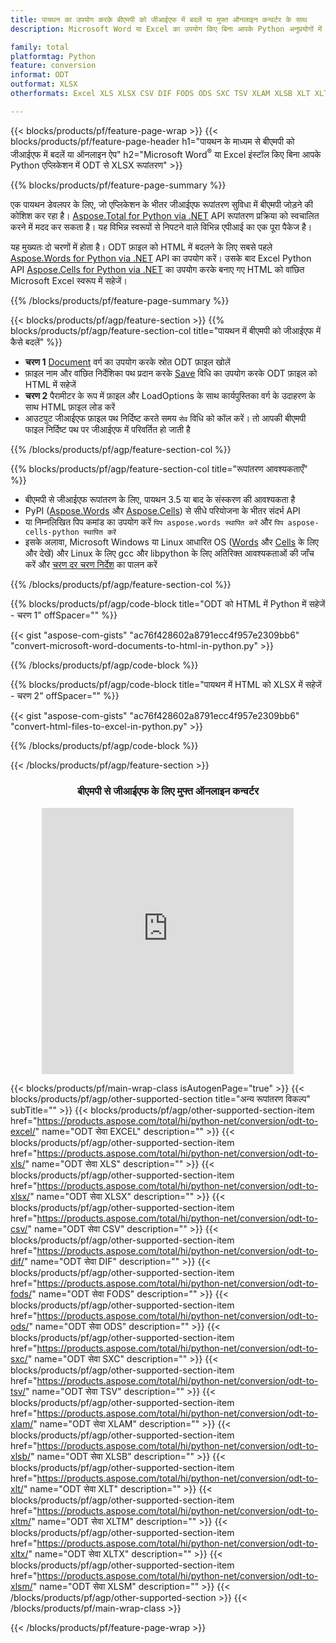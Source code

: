 ```yaml
---
title: पायथन का उपयोग करके बीएमपी को जीआईएफ में बदलें या मुफ्त ऑनलाइन कन्वर्टर के साथ
description: Microsoft Word या Excel का उपयोग किए बिना आपके Python अनुप्रयोगों में ODT से XLSX रूपांतरण या ऑनलाइन। कोड को एकीकृत करने से पहले मुफ्त बीएमपी से जीआईएफ ऑनलाइन परिवर्तक का त्वरित परीक्षण करें। 

family: total
platformtag: Python
feature: conversion
informat: ODT
outformat: XLSX
otherformats: Excel XLS XLSX CSV DIF FODS ODS SXC TSV XLAM XLSB XLT XLTM XLSM XLTX

---
```

{{< blocks/products/pf/feature-page-wrap >}}
{{< blocks/products/pf/feature-page-header h1="पायथन के माध्यम से बीएमपी को जीआईएफ में बदलें या ऑनलाइन ऐप" h2="Microsoft Word<sup>&reg;</sup> या Excel इंस्टॉल किए बिना आपके Python एप्लिकेशन में ODT से XLSX रूपांतरण" >}}

{{% blocks/products/pf/feature-page-summary %}}

एक पायथन डेवलपर के लिए, जो एप्लिकेशन के भीतर जीआईएफ रूपांतरण सुविधा में बीएमपी जोड़ने की कोशिश कर रहा है। [Aspose.Total for Python via .NET](https://products.aspose.com/total/python-net/) API रूपांतरण प्रक्रिया को स्वचालित करने में मदद कर सकता है। यह विभिन्न स्वरूपों से निपटने वाले विभिन्न एपीआई का एक पूरा पैकेज है।

यह मुख्यतः दो चरणों में होता है। ODT फ़ाइल को HTML में बदलने के लिए सबसे पहले [Aspose.Words for Python via .NET](https://products.aspose.com/words/python-net/) API का उपयोग करें। उसके बाद Excel Python API [Aspose.Cells for Python via .NET](https://products.aspose.com/cells/python-net/) का उपयोग करके बनाए गए HTML को वांछित Microsoft Excel स्वरूप में सहेजें। 

{{% /blocks/products/pf/feature-page-summary %}}

{{< blocks/products/pf/agp/feature-section >}}
{{% blocks/products/pf/agp/feature-section-col title="पायथन में बीएमपी को जीआईएफ में कैसे बदलें" %}}
- **चरण 1** [Document](https://reference.aspose.com/words/python-net/aspose.words/document/) वर्ग का उपयोग करके स्रोत ODT फ़ाइल खोलें
- फ़ाइल नाम और वांछित निर्देशिका पथ प्रदान करके [Save](https://reference.aspose.com/words/python-net/aspose.words/document/save/) विधि का उपयोग करके ODT फ़ाइल को HTML में सहेजें
-  **चरण 2** पैरामीटर के रूप में फ़ाइल और LoadOptions के साथ कार्यपुस्तिका वर्ग के उदाहरण के साथ HTML फ़ाइल लोड करें
-  आउटपुट जीआईएफ फ़ाइल पथ निर्दिष्ट करते समय `सेव` विधि को कॉल करें। तो आपकी बीएमपी फाइल निर्दिष्ट पथ पर जीआईएफ में परिवर्तित हो जाती है

{{% /blocks/products/pf/agp/feature-section-col %}}

{{% blocks/products/pf/agp/feature-section-col title="रूपांतरण आवश्यकताएँ" %}}

- बीएमपी से जीआईएफ रूपांतरण के लिए, पायथन 3.5 या बाद के संस्करण की आवश्यकता है
- PyPI ([Aspose.Words](https://pypi.org/project/aspose-words/) और [Aspose.Cells](https://pypi.org/project/aspose-cells-python/)) से सीधे परियोजना के भीतर संदर्भ API
-  या निम्नलिखित पिप कमांड का उपयोग करें ```पिप aspose.words स्थापित करें``` और ```पिप aspose-cells-python स्थापित करें``` 
-  इसके अलावा, Microsoft Windows या Linux आधारित OS ([Words](https://docs.aspose.com/words/python-net/system-requirements/) और [Cells](https://docs.aspose.com/cells/python-net/getting-started/#installation) के लिए और देखें) और Linux के लिए gcc और libpython के लिए अतिरिक्त आवश्यकताओं की जाँच करें और [चरण दर चरण निर्देश](https://docs.aspose.com/words/python-net/installation/) का पालन करें
 

{{% /blocks/products/pf/agp/feature-section-col %}}

{{% blocks/products/pf/agp/code-block title="ODT को HTML में Python में सहेजें - चरण 1" offSpacer="" %}}

{{< gist "aspose-com-gists" "ac76f428602a8791ecc4f957e2309bb6" "convert-microsoft-word-documents-to-html-in-python.py" >}}

{{% /blocks/products/pf/agp/code-block %}}

{{% blocks/products/pf/agp/code-block title="पायथन में HTML को XLSX में सहेजें - चरण 2" offSpacer="" %}}

{{< gist "aspose-com-gists" "ac76f428602a8791ecc4f957e2309bb6" "convert-html-files-to-excel-in-python.py" >}}

{{% /blocks/products/pf/agp/code-block %}}

{{< /blocks/products/pf/agp/feature-section >}}
<div class="container-fluid agp-content bg-white aboutfile box-1 vh100 section nopbtm">
<div class=container>
<div class=row>
<div class="demobox tc col-md-12 padding-0" align="center">

<h3>बीएमपी से जीआईएफ के लिए मुफ्त ऑनलाइन कन्वर्टर</h3>

<iframe style="border: none; height: 426px;" scrolling="no" src="https://total-conversion-app-65z5r2lp.qa.k8s.dynabic.com/?to=xlsx&from=odt" id="child-iframe" width="80%"></iframe>

</div></div>
</div></div>

{{< blocks/products/pf/main-wrap-class isAutogenPage="true" >}}
{{< blocks/products/pf/agp/other-supported-section title="अन्य रूपांतरण विकल्प" subTitle="" >}}
{{< blocks/products/pf/agp/other-supported-section-item href="https://products.aspose.com/total/hi/python-net/conversion/odt-to-excel/" name="ODT सेवा EXCEL" description="" >}}
{{< blocks/products/pf/agp/other-supported-section-item href="https://products.aspose.com/total/hi/python-net/conversion/odt-to-xls/" name="ODT सेवा XLS" description="" >}}
{{< blocks/products/pf/agp/other-supported-section-item href="https://products.aspose.com/total/hi/python-net/conversion/odt-to-xlsx/" name="ODT सेवा XLSX" description="" >}}
{{< blocks/products/pf/agp/other-supported-section-item href="https://products.aspose.com/total/hi/python-net/conversion/odt-to-csv/" name="ODT सेवा CSV" description="" >}}
{{< blocks/products/pf/agp/other-supported-section-item href="https://products.aspose.com/total/hi/python-net/conversion/odt-to-dif/" name="ODT सेवा DIF" description="" >}}
{{< blocks/products/pf/agp/other-supported-section-item href="https://products.aspose.com/total/hi/python-net/conversion/odt-to-fods/" name="ODT सेवा FODS" description="" >}}
{{< blocks/products/pf/agp/other-supported-section-item href="https://products.aspose.com/total/hi/python-net/conversion/odt-to-ods/" name="ODT सेवा ODS" description="" >}}
{{< blocks/products/pf/agp/other-supported-section-item href="https://products.aspose.com/total/hi/python-net/conversion/odt-to-sxc/" name="ODT सेवा SXC" description="" >}}
{{< blocks/products/pf/agp/other-supported-section-item href="https://products.aspose.com/total/hi/python-net/conversion/odt-to-tsv/" name="ODT सेवा TSV" description="" >}}
{{< blocks/products/pf/agp/other-supported-section-item href="https://products.aspose.com/total/hi/python-net/conversion/odt-to-xlam/" name="ODT सेवा XLAM" description="" >}}
{{< blocks/products/pf/agp/other-supported-section-item href="https://products.aspose.com/total/hi/python-net/conversion/odt-to-xlsb/" name="ODT सेवा XLSB" description="" >}}
{{< blocks/products/pf/agp/other-supported-section-item href="https://products.aspose.com/total/hi/python-net/conversion/odt-to-xlt/" name="ODT सेवा XLT" description="" >}}
{{< blocks/products/pf/agp/other-supported-section-item href="https://products.aspose.com/total/hi/python-net/conversion/odt-to-xltm/" name="ODT सेवा XLTM" description="" >}}
{{< blocks/products/pf/agp/other-supported-section-item href="https://products.aspose.com/total/hi/python-net/conversion/odt-to-xltx/" name="ODT सेवा XLTX" description="" >}}
{{< blocks/products/pf/agp/other-supported-section-item href="https://products.aspose.com/total/hi/python-net/conversion/odt-to-xlsm/" name="ODT सेवा XLSM" description="" >}}
{{< /blocks/products/pf/agp/other-supported-section >}}
{{< /blocks/products/pf/main-wrap-class >}}

{{< /blocks/products/pf/feature-page-wrap >}}